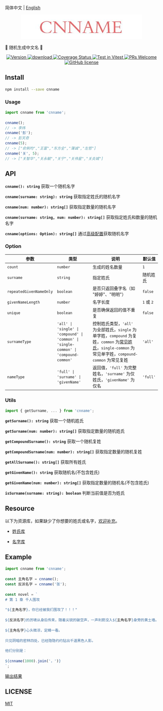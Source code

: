简体中文 | [English](./READEME.zh-en.md)

<p align="center">
  <a href="https://github.com/yyz945947732/cnname">
    <img src="./public/logo.png" alt="logo.png" border="0"  />
  </a>
</p>

👦 随机生成中文名 👧

<p align="center">
  <a href="https://www.npmjs.com/package/cnname">
    <img src="https://img.shields.io/npm/v/cnname.svg" alt="Version" />
  </a>
  <a href="https://www.npmjs.com/package/cnname">
    <img src="https://img.shields.io/npm/dm/cnname.svg" alt="download" />
  </a>
  <a href="https://coveralls.io/github/yyz945947732/cnname?branch=master">
    <img
      src="https://coveralls.io/repos/github/yyz945947732/cnname/badge.svg?branch=master"
      alt="Coverage Status"
    />
  </a>
  <a href="https://vitest.dev">
    <img
      src="https://img.shields.io/badge/ Vitest-tested-6da13f.svg?logo=vitest&labelColor=edd532"
      alt="Test in Vitest"
    />
  </a>
  <a href="https://github.com/yyz945947732/cnname/pulls">
    <img
      src="https://img.shields.io/badge/PRs-welcome-brightgreen.svg"
      alt="PRs Welcome"
    />
  </a>
  <a href="https://github.com/yyz945947732/cnname/blob/master/LICENSE">
    <img
      src="https://img.shields.io/badge/license-MIT-blue.svg"
      alt="GitHub license"
    />
  </a>
</p>

## Install

```bash
npm install --save cnname
```

### Usage

```js
import cnname from 'cnname';

cnname();
// -> 李炜
cnname('彭');
// -> 彭天奇
cnname(5);
// -> ["俞俐均","王富","东方全","蒲诚","左哲"]
cnname('关', 5);
// -> ["关智华","关永毓","关宁","关伟星","关炎城"]
```

## API

**`cnname(): string`** 获取一个随机名字

**`cnname(surname: string): string`** 获取指定姓氏的随机名字

**`cnname(num: number): string[]`** 获取指定数量的随机名字

**`cnname(surname: string, num: number): string[]`** 获取指定姓氏和数量的随机名字

**`cnname(options: Option): string[]`** 通过[高级配置](#option)获取随机名字

### Option

| 参数 | 类型 | 说明 | 默认值 |
|------|------|------|------|
| `count` | `number` | 生成的姓名数量 | `1` |
| `surname` | `string` | 指定姓氏 | 随机姓氏 |
| `repeatedGivenNameOnly` | `boolean` | 是否只返回叠字名（如 "婷婷"、"明明"） | `false` |
| `givenNameLength` | `number` | 名字长度 | `1` 或 `2` |
| `unique` | `boolean` | 是否确保返回的值不重复 | `false` |
| `surnameType` | `'all' \| 'single' \| 'compound' \| 'common' \| 'single-common' \| 'compound-common'` | 控制姓氏类型，`'all'` 为全部姓氏，`single` 为单字姓，`compound` 为复姓，`common` 为[常见姓氏](https://github.com/yyz945947732/cnname/blob/master/dict/commonSurname.json)，`single-common` 为常见单字姓，`compound-common` 为常见复姓| `'all'` |
| `nameType` | `'full' \| 'surname' \| 'givenName'` | 返回值，`'full'` 为完整姓名，`'surname'` 为仅姓氏，`'givenName'` 为仅名 | `'full'` |

### Utils

```js
import { getSurname, ... } from 'cnname';
```

**`getSurname(): string`** 获取一个随机姓氏

**`getSurname(num: number): string[]`** 获取指定数量的随机姓氏

**`getCompoundSurname(): string`** 获取一个随机复姓

**`getCompoundSurname(num: number): string[]`** 获取指定数量的随机复姓

**`getAllSurname(): string[]`** 获取所有姓氏

**`getGivenName(): string`** 获取随机名(不包含姓氏)

**`getGivenName(num: number): string[]`** 获取指定数量的随机名(不包含姓氏)

**`isSurname(surname: string): boolean`** 判断当前值是否为姓氏

## Resource

以下为资源库，如果缺少了你想要的姓氏或名字，[欢迎补充](https://github.com/yyz945947732/cnname/pulls)。

- [姓氏库](https://github.com/yyz945947732/cnname/blob/master/dict/surnames.json)

- [名字库](https://github.com/yyz945947732/cnname/blob/master/dict/words.json)

## Example

```js
import cnname from 'cnname';

const 主角名字 = cnname();
const 反派名字 = cnname('张');

const novel = `
# 第 1 章 千人围攻

"${主角名字}，你已经被我们围攻了！！！"

${反派名字}的厉啸从身后传来，随着尖锐的破空声，一声利箭没入${主角名字}身旁的黄土墙。

${主角名字}心头微凉，定睛一看。

只见阴暗的密林四处，已经隐隐约约钻出千道黑色人影。

他们分别是：

${cnname(1000).join('，')}
`;
```

[输出结果](https://github.com/yyz945947732/cnname/blob/master/example/novel.md)

## LICENSE

[MIT](https://github.com/yyz945947732/cnname/blob/master/LICENSE)
